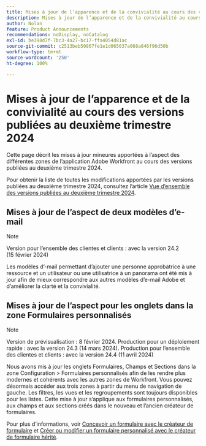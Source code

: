 ```yaml
---
title: Mises à jour de l’apparence et de la convivialité au cours des versions publiées au deuxième trimestre 2024
description: Mises à jour de l’apparence et de la convivialité au cours des versions publiées au deuxième trimestre 2024
author: Nolan
feature: Product Announcements
recommendations: noDisplay, noCatalog
exl-id: be398d7f-7bc3-4a27-bc17-ffa4054d81ac
source-git-commit: c2513beb50867fe1e1d065037a068a846f96d50b
workflow-type: tm+mt
source-wordcount: '250'
ht-degree: 100%

---
```


# Mises à jour de l’apparence et de la convivialité au cours des versions publiées au deuxième trimestre 2024

Cette page décrit les mises à jour mineures apportées à l’aspect des différentes zones de l’application Adobe Workfront au cours des versions publiées au deuxième trimestre 2024.

Pour obtenir la liste de toutes les modifications apportées par les versions publiées au deuxième trimestre 2024, consultez l’article [Vue d’ensemble des versions publiées au deuxième trimestre 2024](/help/quicksilver/product-announcements/product-releases/24-q2-release-activity/24-q2-release-overview.md).

## Mises à jour de l’aspect de deux modèles d’e-mail

>[!NOTE]
>
>Version pour l’ensemble des clientes et clients : avec la version 24.2 (15 février 2024)

Les modèles d’-mail permettant d’ajouter une personne approbatrice à une ressource et un utilisateur ou une utilisatrice à un panorama ont été mis à jour afin de mieux correspondre aux autres modèles d’e-mail Adobe et d’améliorer la clarté et la convivialité.

## Mises à jour de l’aspect pour les onglets dans la zone Formulaires personnalisés

>[!NOTE]
>
>Version de prévisualisation : 8 février 2024. Production pour un déploiement rapide : avec la version 24.3 (14 mars 2024). Production pour l’ensemble des clientes et clients : avec la version 24.4 (11 avril 2024)

Nous avons mis à jour les onglets Formulaires, Champs et Sections dans la zone Configuration > Formulaires personnalisés afin de les rendre plus modernes et cohérents avec les autres zones de Workfront. Vous pouvez désormais accéder aux trois zones à partir du menu de navigation de gauche. Les filtres, les vues et les regroupements sont toujours disponibles pour les listes. Cette mise à jour s’applique aux formulaires personnalisés, aux champs et aux sections créés dans le nouveau et l’ancien créateur de formulaires.

Pour plus d’informations, voir [Concevoir un formulaire avec le créateur de formulaire](/help/quicksilver/administration-and-setup/customize-workfront/create-manage-custom-forms/form-designer/design-a-form/design-a-form.md) et [Créer ou modifier un formulaire personnalisé avec le créateur de formulaire hérité](/help/quicksilver/administration-and-setup/customize-workfront/create-manage-custom-forms/create-or-edit-a-custom-form.md).
